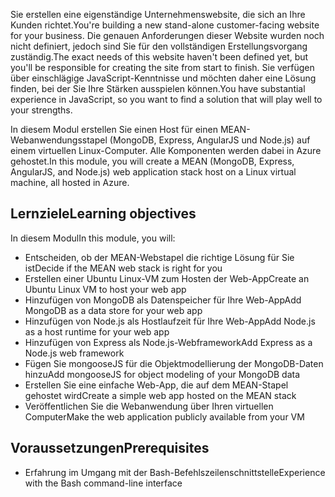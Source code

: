<span data-ttu-id="02fa9-101">Sie erstellen eine eigenständige Unternehmenswebsite, die sich an Ihre Kunden richtet.</span><span class="sxs-lookup"><span data-stu-id="02fa9-101">You're building a new stand-alone customer-facing website for your business.</span></span> <span data-ttu-id="02fa9-102">Die genauen Anforderungen dieser Website wurden noch nicht definiert, jedoch sind Sie für den vollständigen Erstellungsvorgang zuständig.</span><span class="sxs-lookup"><span data-stu-id="02fa9-102">The exact needs of this website haven't been defined yet, but you'll be responsible for creating the site from start to finish.</span></span> <span data-ttu-id="02fa9-103">Sie verfügen über einschlägige JavaScript-Kenntnisse und möchten daher eine Lösung finden, bei der Sie Ihre Stärken ausspielen können.</span><span class="sxs-lookup"><span data-stu-id="02fa9-103">You have substantial experience in JavaScript, so you want to find a solution that will play well to your strengths.</span></span>

<span data-ttu-id="02fa9-104">In diesem Modul erstellen Sie einen Host für einen MEAN-Webanwendungsstapel (MongoDB, Express, AngularJS und Node.js) auf einem virtuellen Linux-Computer. Alle Komponenten werden dabei in Azure gehostet.</span><span class="sxs-lookup"><span data-stu-id="02fa9-104">In this module, you will create a MEAN (MongoDB, Express, AngularJS, and Node.js) web application stack host on a Linux virtual machine, all hosted in Azure.</span></span>

## <a name="learning-objectives"></a><span data-ttu-id="02fa9-105">Lernziele</span><span class="sxs-lookup"><span data-stu-id="02fa9-105">Learning objectives</span></span>
<span data-ttu-id="02fa9-106">In diesem Modul</span><span class="sxs-lookup"><span data-stu-id="02fa9-106">In this module, you will:</span></span>

- <span data-ttu-id="02fa9-107">Entscheiden, ob der MEAN-Webstapel die richtige Lösung für Sie ist</span><span class="sxs-lookup"><span data-stu-id="02fa9-107">Decide if the MEAN web stack is right for you</span></span>
- <span data-ttu-id="02fa9-108">Erstellen einer Ubuntu Linux-VM zum Hosten der Web-App</span><span class="sxs-lookup"><span data-stu-id="02fa9-108">Create an Ubuntu Linux VM to host your web app</span></span>
- <span data-ttu-id="02fa9-109">Hinzufügen von MongoDB als Datenspeicher für Ihre Web-App</span><span class="sxs-lookup"><span data-stu-id="02fa9-109">Add MongoDB as a data store for your web app</span></span>
- <span data-ttu-id="02fa9-110">Hinzufügen von Node.js als Hostlaufzeit für Ihre Web-App</span><span class="sxs-lookup"><span data-stu-id="02fa9-110">Add Node.js as a host runtime for your web app</span></span>
- <span data-ttu-id="02fa9-111">Hinzufügen von Express als Node.js-Webframework</span><span class="sxs-lookup"><span data-stu-id="02fa9-111">Add Express as a Node.js web framework</span></span>
- <span data-ttu-id="02fa9-112">Fügen Sie mongooseJS für die Objektmodellierung der MongoDB-Daten hinzu</span><span class="sxs-lookup"><span data-stu-id="02fa9-112">Add mongooseJS for object modeling of your MongoDB data</span></span>
- <span data-ttu-id="02fa9-113">Erstellen Sie eine einfache Web-App, die auf dem MEAN-Stapel gehostet wird</span><span class="sxs-lookup"><span data-stu-id="02fa9-113">Create a simple web app hosted on the MEAN stack</span></span>
- <span data-ttu-id="02fa9-114">Veröffentlichen Sie die Webanwendung über Ihren virtuellen Computer</span><span class="sxs-lookup"><span data-stu-id="02fa9-114">Make the web application publicly available from your VM</span></span>

## <a name="prerequisites"></a><span data-ttu-id="02fa9-115">Voraussetzungen</span><span class="sxs-lookup"><span data-stu-id="02fa9-115">Prerequisites</span></span>

- <span data-ttu-id="02fa9-116">Erfahrung im Umgang mit der Bash-Befehlszeilenschnittstelle</span><span class="sxs-lookup"><span data-stu-id="02fa9-116">Experience with the Bash command-line interface</span></span>